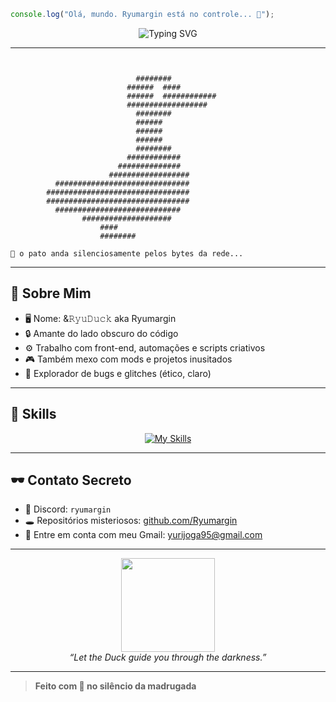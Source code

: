 
```js
console.log("Olá, mundo. Ryumargin está no controle... 🦆");
```

<p align="center">
  <img src="https://readme-typing-svg.demolab.com?font=Fira+Code&pause=1000&color=7FFFDA&center=true&vCenter=true&width=435&lines=Programador+noturno+em+miss%C3%A3o...;Aficionado+por+c%C3%B3digo+e+mist%C3%A9rio...;Bem-vindo+ao+meu+reino+digital!" alt="Typing SVG" />
</p>

---

```                                             
                                                  
                                                  
                            ########              
                          ######  ####            
                          ######  ############    
                          ##################      
                            ########              
                            ######                
                            ######                
                            ######                
                            ########              
                          ############            
                        ##############            
                      ##################          
          ##############################          
        ################################          
        ################################          
          ############################            
                ####################              
                    ####                          
                    ########                      

🦆 o pato anda silenciosamente pelos bytes da rede...
```

---

## 🧠 Sobre Mim

- 🖥️ Nome: &𝚁𝚢𝚞𝙳𝚞𝚌𝚔 aka Ryumargin
- 🔒 Amante do lado obscuro do código
- ⚙️ Trabalho com front-end, automações e scripts criativos
- 🎮 Também mexo com mods e projetos inusitados
- 🧪 Explorador de bugs e glitches (ético, claro)

---

## 💼 Skills

<p align="center">
  <a href="https://skillicons.dev">
    <img src="https://skillicons.dev/icons?i=html,css,js,ts,nodejs,py,react,nextjs,git,github,vscode,figma,docker" alt="My Skills" />
  </a>
</p>

---

## 🕶️ Contato Secreto

- 📧 Discord: `ryumargin`
- 🕳️ Repositórios misteriosos: [github.com/Ryumargin](https://github.com/Ryumargin)
- 📧 Entre em conta com meu Gmail:  yurijoga95@gmail.com
 
---

<p align="center">
  <img src="https://media.tenor.com/Chjt8N5P7E0AAAAC/pato-duck.gif" width="150"/>
  <br>
  <i>“Let the Duck guide you through the darkness.”</i>
</p>

---

> **Feito com 🖤 no silêncio da madrugada**
